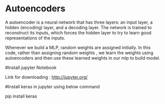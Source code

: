 # Autoencoders 
A autoencoder is a neural network that has three layers: an input layer, a hidden (encoding) layer, and a decoding layer. The network is trained to reconstruct its inputs, which forces the hidden layer to try to learn good representations of the inputs.

Whenever we build a MLP, random weights are assigned initially. In this code, rather than assigning random weights , we learn the weights using autoencoders and then use these learned weights in our mlp to build model. 

#Install jupyter Notebook 

Link for downloading : http://jupyter.org/

#Install keras in jupyter using below command

pip install keras

